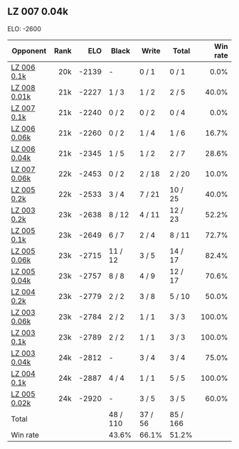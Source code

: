 ## LZ 007 0.04k ##

ELO: -2600

Opponent | Rank | ELO | Black | Write | Total | Win rate
---------|-----:|----:|-------|-------|-------|-------:
[LZ 006 0.1k](LZ%20006%200.1k.md) | 20k | -2139 | - | 0 / 1 | 0 / 1 | 0.0%
[LZ 008 0.01k](LZ%20008%200.01k.md) | 21k | -2227 | 1 / 3 | 1 / 2 | 2 / 5 | 40.0%
[LZ 007 0.1k](LZ%20007%200.1k.md) | 21k | -2240 | 0 / 2 | 0 / 2 | 0 / 4 | 0.0%
[LZ 006 0.06k](LZ%20006%200.06k.md) | 21k | -2260 | 0 / 2 | 1 / 4 | 1 / 6 | 16.7%
[LZ 006 0.04k](LZ%20006%200.04k.md) | 21k | -2345 | 1 / 5 | 1 / 2 | 2 / 7 | 28.6%
[LZ 007 0.06k](LZ%20007%200.06k.md) | 22k | -2453 | 0 / 2 | 2 / 18 | 2 / 20 | 10.0%
[LZ 005 0.2k](LZ%20005%200.2k.md) | 22k | -2533 | 3 / 4 | 7 / 21 | 10 / 25 | 40.0%
[LZ 003 0.2k](LZ%20003%200.2k.md) | 23k | -2638 | 8 / 12 | 4 / 11 | 12 / 23 | 52.2%
[LZ 005 0.1k](LZ%20005%200.1k.md) | 23k | -2649 | 6 / 7 | 2 / 4 | 8 / 11 | 72.7%
[LZ 005 0.06k](LZ%20005%200.06k.md) | 23k | -2715 | 11 / 12 | 3 / 5 | 14 / 17 | 82.4%
[LZ 005 0.04k](LZ%20005%200.04k.md) | 23k | -2757 | 8 / 8 | 4 / 9 | 12 / 17 | 70.6%
[LZ 004 0.2k](LZ%20004%200.2k.md) | 23k | -2779 | 2 / 2 | 3 / 8 | 5 / 10 | 50.0%
[LZ 003 0.06k](LZ%20003%200.06k.md) | 23k | -2784 | 2 / 2 | 1 / 1 | 3 / 3 | 100.0%
[LZ 003 0.1k](LZ%20003%200.1k.md) | 23k | -2789 | 2 / 2 | 1 / 1 | 3 / 3 | 100.0%
[LZ 003 0.04k](LZ%20003%200.04k.md) | 24k | -2812 | - | 3 / 4 | 3 / 4 | 75.0%
[LZ 004 0.1k](LZ%20004%200.1k.md) | 24k | -2887 | 4 / 4 | 1 / 1 | 5 / 5 | 100.0%
[LZ 005 0.02k](LZ%20005%200.02k.md) | 24k | -2920 | - | 3 / 5 | 3 / 5 | 60.0%
Total | | | 48 / 110 | 37 / 56 | 85 / 166 | 
Win rate| | | 43.6% | 66.1% | 51.2% | 
